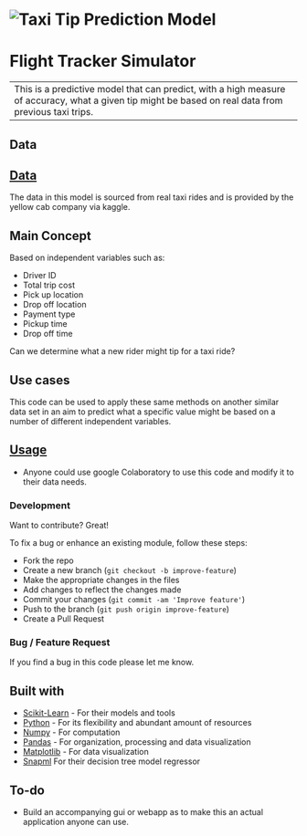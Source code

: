 # ![Taxi Tip Prediction Model](https://imgur.com/a/BLxHkcN)
# Flight Tracker Simulator
<table>
<tr>
<td>
This is a predictive model that can predict, with a high measure of accuracy, what a given tip might be based on real data from previous taxi trips.
</td>
</tr>
</table>


## Data
## [Data](https://www.kaggle.com/datasets/microize/newyork-yellow-taxi-trip-data-2020-2019?select=yellow_tripdata_2019-06.csv)
The data in this model is sourced from real taxi rides and is provided by the yellow cab company via kaggle.


## Main Concept
Based on independent variables such as:
- Driver ID
- Total trip cost
- Pick up location
- Drop off location
- Payment type
- Pickup time
- Drop off time

Can we determine what a new rider might tip for a taxi ride?

## Use cases
This code can be used to apply these same methods on another similar data set in an aim to predict what a specific value might be based on a number of different independent variables.


## [Usage](https://colab.research.google.com/) 
- Anyone could use google Colaboratory to use this code and modify it to their data needs.
### Development
Want to contribute? Great!

To fix a bug or enhance an existing module, follow these steps:

- Fork the repo
- Create a new branch (`git checkout -b improve-feature`)
- Make the appropriate changes in the files
- Add changes to reflect the changes made
- Commit your changes (`git commit -am 'Improve feature'`)
- Push to the branch (`git push origin improve-feature`)
- Create a Pull Request 

### Bug / Feature Request

If you find a bug in this code please let me know.

## Built with 

- [Scikit-Learn](https://scikit-learn.org/) - For their models and tools
- [Python](https://www.python.org/) - For its flexibility and abundant amount of resources
- [Numpy](https://numpy.org/) - For computation
- [Pandas](https://pandas.pydata.org/) - For organization, processing and data visualization
- [Matplotlib](https://matplotlib.org/) - For data visualization
- [Snapml](https://www.zurich.ibm.com/snapml/) For their decision tree model regressor


## To-do
- Build an accompanying gui or webapp as to make this an actual application anyone can use.





